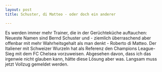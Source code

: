 ```yaml
---
layout: post
title: Schuster, di Matteo - oder doch ein anderer

---
```


Es werden immer mehr Trainer, die in der Gerüchteküche auftauchen: Neueste Namen sind Bernd Schuster und - ziemlich überraschend aber offenbar mit mehr Wahrheitsgehalt als man denkt - Roberto di Matteo. Der Italiener mit Schweizer Wurzeln hat als Referenz den Champions League-Sieg mit dem FC Chelsea vorzuweisen. Abgesehen davon, dass ich das irgenwie nicht glauben kann, hätte diese Lösung aber was. Langsam muss jetzt Vollzug gemeldet werden.


